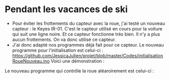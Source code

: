 # Pendant les vacances de ski

* Pour éviter les frottements du capteur avec la roue, j'ai testé un nouveau capteur : le Keyes IR-01. C'est le capteur utilisé en cours pour la voiture qui suit une ligne noire.
Et ce capteur fonctionne très bien. Il n'y a plus aucun frottements. On va donc utilisé ce capteur. 
* J'ai donc adapté nos programmes déjà fait pour ce capteur.
Le nouveau programme pour l'initialisation est celui-ci : https://github.com/JessicaJulien/projet/blob/master/Codes/initialisationRoueNouveau.ino
Voici une démonstration :

Le nouveau programme qui contrôle la roue aléaroirement est celui-ci :
